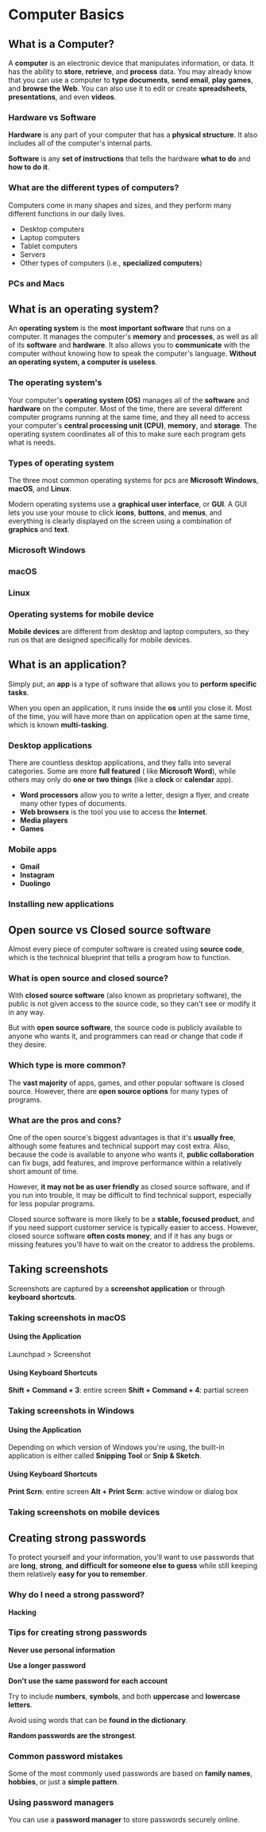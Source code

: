 # Computer Basics

## What is a Computer?

A **computer** is an electronic device that manipulates information,
or data. It has the ability to **store**, **retrieve**, and
**process** data. You may already know that you can use a
computer to **type documents**, **send email**, **play games**,
and **browse the Web**. You can also use it to edit or create
**spreadsheets**, **presentations**, and even **videos**.

### Hardware vs Software

**Hardware** is any part of your computer that has a **physical
structure**. It also includes all of the computer's internal
parts.

**Software** is any **set of instructions** that tells the
hardware **what to do** and **how to do it**.

### What are the different types of computers?

Computers come in many shapes and sizes, and they perform
many different functions in our daily lives.

- Desktop computers
- Laptop computers
- Tablet computers
- Servers
- Other types of computers (i.e., **specialized computers**)

### PCs and Macs

## What is an operating system?

An **operating system** is the **most important software**
that runs on a computer. It manages the computer's **memory**
and **processes**, as well as all of its **software** and
**hardware**. It also allows you to **communicate** with
the computer without knowing how to speak the computer's
language. **Without an operating system, a computer is
useless**.

### The operating system's

Your computer's **operating system (OS)** manages all of
the **software** and **hardware** on the computer. Most
of the time, there are several different computer programs
running at the same time, and they all need to access your
computer's **central processing unit (CPU)**, **memory**,
and **storage**. The operating system coordinates all of
this to make sure each program gets what is needs.

### Types of operating system

The three most common operating systems for pcs are
**Microsoft Windows**, **macOS**, and **Linux**.

Modern operating systems use a **graphical user interface**,
or **GUI**. A GUI lets you use your mouse to click **icons**,
**buttons**, and **menus**, and everything is clearly
displayed on the screen using a combination of
**graphics** and **text**.

### Microsoft Windows

### macOS

### Linux

### Operating systems for mobile device

**Mobile devices** are different from desktop and laptop
computers, so they run os that are designed specifically
for mobile devices.

## What is an application?

Simply put, an **app** is a type of software that allows
you to **perform specific tasks**.

When you open an application, it runs inside the **os**
until you close it. Most of the time, you will have more
than on application open at the same time, which is known
**multi-tasking**.

### Desktop applications

There are countless desktop applications, and they falls
into several categories. Some are more **full featured** (
like **Microsoft Word**), while others may only do **one
or two things** (like a **clock** or **calendar** app).

- **Word processors** allow you to write a letter, design
  a flyer, and create many other types of documents.
- **Web browsers** is the tool you use to access
  the **Internet**.
- **Media players**
- **Games**

### Mobile apps

- **Gmail**
- **Instagram**
- **Duolingo**

### Installing new applications

## Open source vs Closed source software

Almost every piece of computer software is created
using **source code**, which is the technical blueprint
that tells a program how to function.

### What is open source and closed source?

With **closed source software** (also known as proprietary
software), the public is not given access to the source
code, so they can't see or modify it in any way.

But with **open source software**, the source code is
publicly available to anyone who wants it, and programmers
can read or change that code if they desire.

### Which type is more common?

The **vast majority** of apps, games, and other popular
software is closed source. However, there are **open source
options** for many types of programs.

### What are the pros and cons?

One of the open source's biggest advantages is that it's
**usually free**, although some features and technical support
may cost extra. Also, because the code is available to
anyone who wants it, **public collaboration** can fix bugs,
add features, and improve performance within a relatively
short amount of time.

However, **it may not be as user friendly** as closed
source software, and if you run into trouble, it may be
difficult to find technical support, especially for less
popular programs.

Closed source software is more likely to be a **stable,
focused product**, and if you need support customer
service is typically easier to access. However, closed
source software **often costs money**, and if it has
any bugs or missing features you'll have to wait on the
creator to address the problems.

## Taking screenshots

Screenshots are captured by a **screenshot application** or
through **keyboard shortcuts**.

### Taking screenshots in macOS

#### Using the Application

Launchpad > Screenshot

#### Using Keyboard Shortcuts

**Shift + Command + 3**: entire screen
**Shift + Command + 4**: partial screen

### Taking screenshots in Windows

#### Using the Application

Depending on which version of Windows you're using, the
built-in application is either called **Snipping Tool** or
**Snip & Sketch**.

#### Using Keyboard Shortcuts

**Print Scrn**: entire screen
**Alt + Print Scrn**: active window or dialog box

### Taking screenshots on mobile devices

## Creating strong passwords

To protect yourself and your information, you'll want to use
passwords that are **long**, **strong**, **and difficult for
someone else to guess** while still keeping them relatively
**easy for you to remember**.

### Why do I need a strong password?

**Hacking**

### Tips for creating strong passwords

**Never use personal information**

**Use a longer password**

**Don't use the same password for each account**

Try to include **numbers**, **symbols**, and both **uppercase**
and **lowercase letters**.

Avoid using words that can be **found in the dictionary**.

**Random passwords are the strongest**.

### Common password mistakes

Some of the most commonly used passwords are based on
**family names**, **hobbies**, or just a **simple pattern**.

### Using password managers

You can use a **password manager** to store passwords securely
online.

